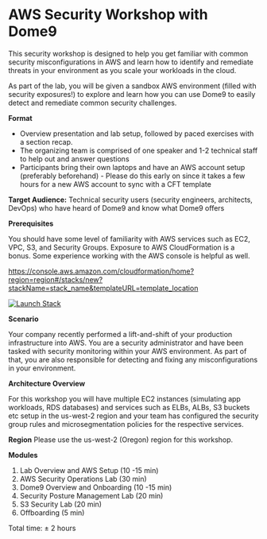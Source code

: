 
# AWS Security Workshop with Dome9 
This security workshop is designed to help you get familiar with common security misconfigurations in AWS and learn how to identify and remediate threats in your environment as you scale your workloads in the cloud.

As part of the lab, you will be given a sandbox AWS environment (filled with security exposures!) to explore and learn how you can use Dome9 to easily detect and remediate common security challenges.

<b>Format</b>

- Overview presentation and lab setup, followed by paced exercises with a section recap. 
- The organizing team is comprised of one speaker and 1-2 technical staff to help out and answer questions
- Participants bring their own laptops and have an AWS account setup (preferably beforehand) - Please do this early on since it takes a few hours for a new AWS account to sync with a CFT template


<b>Target Audience:</b> Technical security users (security engineers, architects, DevOps) who have heard of Dome9 and know what Dome9 offers

<b>Prerequisites</b>

You should have some level of familiarity with AWS services such as EC2, VPC, S3, and Security Groups. Exposure to AWS CloudFormation is a bonus. Some experience working with the AWS console is helpful as well.

https://console.aws.amazon.com/cloudformation/home?region=region#/stacks/new?stackName=stack_name&templateURL=template_location

[![Launch Stack](https://cdn.rawgit.com/buildkite/cloudformation-launch-stack-button-svg/master/launch-stack.svg)](https://console.aws.amazon.com/cloudformation/home#/stacks/new?stackName=buildkite&templateURL=https://s3.amazonaws.com/my-great-stack.json)


<b>
  Scenario</b>

Your company recently performed a lift-and-shift of your production infrastructure into AWS. You are a security administrator and have been tasked with security monitoring within your AWS environment. As part of that, you are also responsible for detecting and fixing any misconfigurations in your environment.

<b>Architecture Overview</b>

For this workshop you will have multiple EC2 instances (simulating app workloads, RDS databases) and services such as ELBs, ALBs, S3 buckets etc setup in the us-west-2 region and your team has configured the security group rules and microsegmentation policies for the respective services.


<b>Region</b>
Please use the us-west-2 (Oregon) region for this workshop.


<b>Modules</b>
1. Lab Overview and AWS Setup (10 -15 min)
2. AWS Security Operations Lab (30 min)
3. Dome9 Overview and Onboarding (10 -15 min)
4. Security Posture Management Lab (20 min)
5. S3 Security Lab (20 min)
6. Offboarding (5 min)

Total time: ± 2 hours
